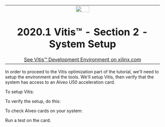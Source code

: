 <table width="100%">
 <tr width="100%">
    <td align="center"><img src="https://www.xilinx.com/content/dam/xilinx/imgs/press/media-kits/corporate/xilinx-logo.png" width="30%"/><h1>2020.1 Vitis™ - Section 2 - System Setup</h1>
    <a href="https://www.xilinx.com/products/design-tools/vitis.html">See Vitis™ Development Environment on xilinx.com</a>
    </td>
 </tr>
</table>

In order to proceed to the Vitis optimization part of the tutorial, we'll need to setup the environment and the tools.
We'll setup Vitis, then verify that the system has access to an Alveo U50 acceleration card.

To setup Vitis:

To verify the setup, do this:

To check Alveo cards on your system:

Run a test on the card.
